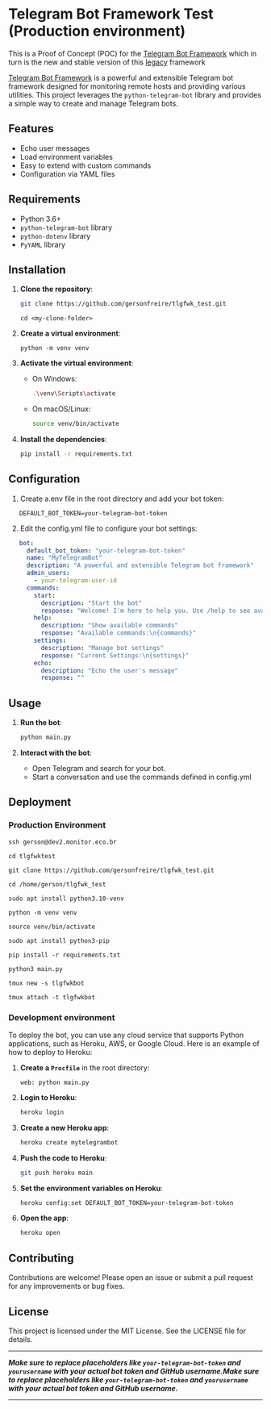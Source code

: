 # Telegram Bot Framework Test (Production environment)

This is a Proof of Concept (POC) for the [Telegram Bot Framework](https://github.com/gersonfreire/telegram_framework_bolt) which in turn is the new and stable version of this [legacy](https://github.com/gersonfreire/telegram-bot-framework) framework  

[Telegram Bot Framework](https://github.com/gersonfreire/telegram_framework_bolt) is a powerful and extensible Telegram bot framework designed for monitoring remote hosts and providing various utilities. This project leverages the `python-telegram-bot` library and provides a simple way to create and manage Telegram bots.

## Features

- Echo user messages
- Load environment variables
- Easy to extend with custom commands
- Configuration via YAML files

## Requirements

- Python 3.6+
- `python-telegram-bot` library
- `python-dotenv` library
- `PyYAML` library

## Installation

1. **Clone the repository**:

   ```sh
   git clone https://github.com/gersonfreire/tlgfwk_test.git

   ```

   `cd <my-clone-folder>`
2. **Create a virtual environment**:

   `python -m venv venv`
3. **Activate the virtual environment**:

   - On Windows:
     ```sh
     .\venv\Scripts\activate
     ```
   - On macOS/Linux:
     ```sh
     source venv/bin/activate
     ```
4. **Install the dependencies**:

   ```sh
   pip install -r requirements.txt
   ```

## Configuration

1. Create a.env file in the root directory and add your bot token:

```env
   DEFAULT_BOT_TOKEN=your-telegram-bot-token
```

2. Edit the config.yml file to configure your bot settings:

```yml
   bot:
     default_bot_token: "your-telegram-bot-token"
     name: "MyTelegramBot"
     description: "A powerful and extensible Telegram bot framework"
     admin_users:
       - your-telegram-user-id
     commands:
       start:
         description: "Start the bot"
         response: "Welcome! I'm here to help you. Use /help to see available commands."
       help:
         description: "Show available commands"
         response: "Available commands:\n{commands}"
       settings:
         description: "Manage bot settings"
         response: "Current Settings:\n{settings}"
       echo:
         description: "Echo the user's message"
         response: ""
```

## Usage

1. **Run the bot**:

   ```sh
   python main.py
   ```
2. **Interact with the bot**:

   - Open Telegram and search for your bot.
   - Start a conversation and use the commands defined in config.yml

## Deployment

### Production Environment

```
ssh gerson@dev2.monitor.eco.br
```

```
cd tlgfwktest
```

```
git clone https://github.com/gersonfreire/tlgfwk_test.git
```

```
cd /home/gerson/tlgfwk_test
```

```
sudo apt install python3.10-venv
```

```
python -m venv venv
```

```
source venv/bin/activate
```

```
sudo apt install python3-pip
```

```
pip install -r requirements.txt
```

```
python3 main.py
```

```
tmux new -s tlgfwkbot
```

```
tmux attach -t tlgfwkbot
```

### Development environment

To deploy the bot, you can use any cloud service that supports Python applications, such as Heroku, AWS, or Google Cloud. Here is an example of how to deploy to Heroku:

1. **Create a `Procfile`** in the root directory:

   ```Procfile
   web: python main.py
   ```
2. **Login to Heroku**:

   ```sh
   heroku login
   ```
3. **Create a new Heroku app**:

   ```sh
   heroku create mytelegrambot
   ```
4. **Push the code to Heroku**:

   ```sh
   git push heroku main
   ```
5. **Set the environment variables on Heroku**:

   ```sh
   heroku config:set DEFAULT_BOT_TOKEN=your-telegram-bot-token
   ```
6. **Open the app**:

   ```sh
   heroku open
   ```

## Contributing

Contributions are welcome! Please open an issue or submit a pull request for any improvements or bug fixes.

## License

This project is licensed under the MIT License. See the LICENSE file for details.

---

***Make sure to replace placeholders like `your-telegram-bot-token` and `yourusername` with your actual bot token and GitHub username.Make sure to replace placeholders like `your-telegram-bot-token` and `yourusername` with your actual bot token and GitHub username.***

---
